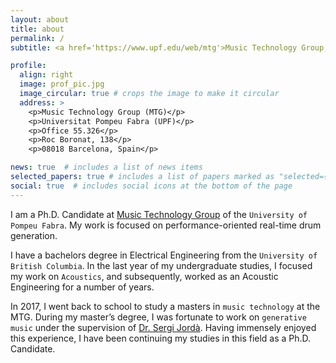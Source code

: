 ```yaml
---
layout: about
title: about
permalink: /
subtitle: <a href='https://www.upf.edu/web/mtg'>Music Technology Group, UPF</a>

profile:
  align: right
  image: prof_pic.jpg
  image_circular: true # crops the image to make it circular
  address: >
    <p>Music Technology Group (MTG)</p>
    <p>Universitat Pompeu Fabra (UPF)</p>
    <p>Office 55.326</p>
    <p>Roc Boronat, 138</p>
    <p>08018 Barcelona, Spain</p>

news: true  # includes a list of news items
selected_papers: true # includes a list of papers marked as "selected={true}"
social: true  # includes social icons at the bottom of the page
---
```


I am a Ph.D. Candidate at [Music Technology Group](https://www.upf.edu/web/mtg) of the `University of Pompeu Fabra`. My work is focused on performance-oriented real-time drum generation. 

I have a bachelors degree in Electrical Engineering from the `University of British Columbia`. In the last year of my undergraduate studies, I focused my work on `Acoustics`, and subsequently, worked as an Acoustic Engineering for a number of years. 

In 2017, I went back to school to study a masters in `music technology` at the MTG. During my master’s degree, I was fortunate to work on `generative music` under the supervision of [Dr. Sergi Jordà](https://www.upf.edu/web/sergi-jorda). Having immensely enjoyed this experience, I have been continuing my studies in this field as a Ph.D. Candidate.